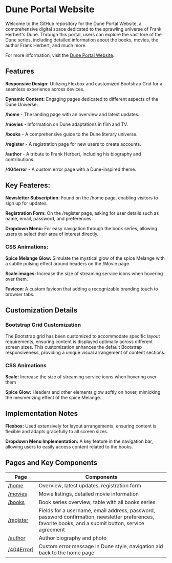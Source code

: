 # Dune Portal Website

Welcome to the GitHub repository for the Dune Portal Website, a comprehensive digital space dedicated to the sprawling universe of Frank Herbert's Dune. Through this portal, users can explore the vast lore of the Dune series, including detailed information about the books, movies, the author Frank Herbert, and much more.

For more information, visit the [Dune Portal Website](https://duneportalweb.x10.mx/home.html).

## Features

**Responsive Design:** Utilizing Flexbox and customized Bootstrap Grid for a seamless experience across devices.

**Dynamic Content:** Engaging pages dedicated to different aspects of the Dune Universe: 

**/home** - The landing page with an overview and latest updates.

**/movies** - Information on Dune adaptations in film and TV.

**/books** - A comprehensive guide to the Dune literary universe.

**/register** - A registration page for new users to create accounts.

**/author** - A tribute to Frank Herbert, including his biography and 
contributions.

**/404error** - A custom error page with a Dune-inspired theme.


## Key Feateres: ##

**Newsletter Subscription:** Found on the /home page, enabling visitors to sign up for updates.

**Registration Form:** On the /register page, asking for user details such as name, email, password, and preferences.

**Dropdown Menu:** For easy navigation through the book series, allowing users to select their area of interest directly.

### CSS Animations: ###

**Spice Melange Glow:** Simulate the mystical glow of the spice Melange with a subtle pulsing effect around headers on the /Movie page. 

**Scale images:** Increase the size of streaming service icons when hovering over them.

**Favicon**: A custom favicon that adding a recognizable branding touch to browser tabs.


## Customization Details
### Bootstrap Grid Customization
The Bootstrap grid has been customized to accommodate specific layout requirements, ensuring content is displayed optimally across different screen sizes. This customization enhances the default Bootstrap responsiveness, providing a unique visual arrangement of content sections.

### CSS Animations
**Scale:** Increase the size of streaming service icons when hovering over them

**Spice Glow:** Headers and other elements glow softly on hover, mimicking the mesmerizing effect of the spice Melange.

## Implementation Notes

**Flexbox:** Used extensively for layout arrangements, ensuring content is flexible and adapts gracefully to all screen sizes.

**Dropdown Menu Implementation:** A key feature in the navigation bar, allowing users to easily access content related to the books.

## Pages and Key Components

| Page | Components|
|----------|----------|
| [/home](https://duneportalweb.x10.mx/home.html)| Overview, latest updates, registration form |
| [/movies](https://duneportalweb.x10.mx/movie.html) | Movie listings, detailed movie information | 
| [/books](https://duneportalweb.x10.mx/books.html)| 	Book series overview, table with all books series| 
| [/register](https://duneportalweb.x10.mx/register.html) | 	Fields for a username, email address, password, password confirmation, newsletter preferences, favorite books, and a submit button, service agreement | 
| [/author](https://duneportalweb.x10.mx/author.html) |	Author biography and photo|
| [/404Error](https://duneportalweb.x10.mx/404.html)]	| Custom error message in Dune style, navigation aid back to the home page |
